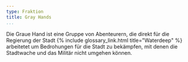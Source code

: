 ```yaml
---
type: Fraktion
title: Gray Hands
...
```


Die Graue Hand ist eine Gruppe von Abenteurern, die direkt für die Regierung
der Stadt {% include glossary_link.html title="Waterdeep" %} arbeitetet um
Bedrohungen für die Stadt zu bekämpfen, mit denen die Stadtwache und das
Militär nicht umgehen können.
